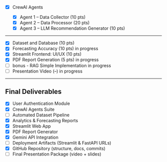 - [x] CrewAI Agents

  - [x] Agent 1 – Data Collector (10 pts)
  - [x] Agent 2 – Data Processor (20 pts)
  - [x] Agent 3 – LLM Recommendation Generator (10 pts)

<hr/>

- [x] Dataset and Database (10 pts)
- [x] Forecasting Accuracy (10 pts) in progress
- [x] Streamlit Frontend: UI/UX (10 pts)
- [x] PDF Report Generation (5 pts) in progress
- [ ] bonus - RAG Simple Implementation  in progress
- [ ] Presentation Video (–) in progress

<hr/>

## Final Deliverables
- [x] User Authentication Module
- [x] CrewAI Agents Suite
- [ ] Automated Dataset Pipeline
- [x] Analytics & Forecasting Reports
- [x] Streamlit Web App
- [x] PDF Report Generator
- [x] Gemini API Integration
- [ ] Deployment Artifacts (Streamlit & FastAPI URLs)
- [x] GitHub Repository (structure, docs, commits)
- [ ] Final Presentation Package (video + slides)

